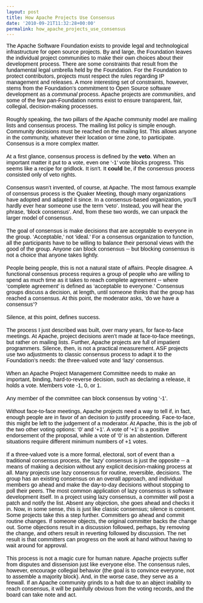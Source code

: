```yaml
---
layout: post
title: How Apache Projects Use Consensus
date: '2010-09-21T11:32:28+00:00'
permalink: how_apache_projects_use_consensus
---
```

<div style="margin-top: 0px; margin-right: 0px; margin-bottom: 0px; margin-left: 0px; background-color: transparent; font-family: Times; font-size: medium; "><span id="internal-source-marker_0.2315526243764907" style="font-size: 11pt; font-family: Arial; color: #000000; background-color: transparent; font-weight: normal; font-style: normal; text-decoration: none; vertical-align: baseline; white-space: pre-wrap; ">The Apache Software Foundation exists to provide legal and technological infrastructure for open source projects. By and large, the Foundation leaves the individual project communities to make their own choices about their development process. There are some constraints that result from the fundamental legal umbrella held by the Foundation. For the Foundation to protect contributors, projects must respect the rules regarding IP management and releases. A more interesting set of constraints, however, stems from the Foundation’s commitment to Open Source software development as a </span><span style="font-size: 11pt; font-family: Arial; color: #000000; background-color: transparent; font-weight: normal; font-style: italic; text-decoration: none; vertical-align: baseline; white-space: pre-wrap; ">communal</span><span style="font-size: 11pt; font-family: Arial; color: #000000; background-color: transparent; font-weight: normal; font-style: normal; text-decoration: none; vertical-align: baseline; white-space: pre-wrap; "> process. Apache projects are </span><span style="font-size: 11pt; font-family: Arial; color: #000000; background-color: transparent; font-weight: normal; font-style: italic; text-decoration: none; vertical-align: baseline; white-space: pre-wrap; ">communities</span><span style="font-size: 11pt; font-family: Arial; color: #000000; background-color: transparent; font-weight: normal; font-style: normal; text-decoration: none; vertical-align: baseline; white-space: pre-wrap; ">, and some of the few pan-Foundation norms exist to ensure transparent, fair, collegial, decision-making processes.</span><br /><span style="font-size: 11pt; font-family: Arial; color: #000000; background-color: transparent; font-weight: normal; font-style: normal; text-decoration: none; vertical-align: baseline; white-space: pre-wrap; "></span><br /><span style="font-size: 11pt; font-family: Arial; color: #000000; background-color: transparent; font-weight: normal; font-style: normal; text-decoration: none; vertical-align: baseline; white-space: pre-wrap; ">Roughly speaking, the two pillars of the Apache community model are mailing lists and consensus process. The mailing list policy is simple enough. Community decisions must be reached on the mailing list. This allows anyone in the community, whatever their location or time zone, to participate. Consensus is a more complex matter.</span><br /><span style="font-size: 11pt; font-family: Arial; color: #000000; background-color: transparent; font-weight: normal; font-style: normal; text-decoration: none; vertical-align: baseline; white-space: pre-wrap; "></span><br /><span style="font-size: 11pt; font-family: Arial; color: #000000; background-color: transparent; font-weight: normal; font-style: normal; text-decoration: none; vertical-align: baseline; white-space: pre-wrap; ">At a first glance, consensus process is defined by the</span><span style="font-size: 11pt; font-family: Arial; color: #000000; background-color: transparent; font-weight: bold; font-style: normal; text-decoration: none; vertical-align: baseline; white-space: pre-wrap; "> veto</span><span style="font-size: 11pt; font-family: Arial; color: #000000; background-color: transparent; font-weight: normal; font-style: normal; text-decoration: none; vertical-align: baseline; white-space: pre-wrap; ">. When an important matter it put to a vote, even one ‘-1’ vote blocks progress. This seems like a recipe for gridlock. It isn’t. It </span><span style="font-size: 11pt; font-family: Arial; color: #000000; background-color: transparent; font-weight: bold; font-style: normal; text-decoration: none; vertical-align: baseline; white-space: pre-wrap; ">could </span><span style="font-size: 11pt; font-family: Arial; color: #000000; background-color: transparent; font-weight: normal; font-style: normal; text-decoration: none; vertical-align: baseline; white-space: pre-wrap; ">be, if the consensus process consisted only of veto rights. </span><br /><span style="font-size: 11pt; font-family: Arial; color: #000000; background-color: transparent; font-weight: normal; font-style: normal; text-decoration: none; vertical-align: baseline; white-space: pre-wrap; "></span><br /><span style="font-size: 11pt; font-family: Arial; color: #000000; background-color: transparent; font-weight: normal; font-style: normal; text-decoration: none; vertical-align: baseline; white-space: pre-wrap; ">Consensus wasn’t invented, of course, at Apache. The most famous example of consensus process is the Quaker Meeting, though many organizations have adopted and adapted it since. In a consensus-based organization, you’ll hardly ever hear someone use the term ‘veto’. Instead, you will hear the phrase, ‘block consensus’. And, from these two words, we can unpack the larger model of consensus.</span><br /><span style="font-size: 11pt; font-family: Arial; color: #000000; background-color: transparent; font-weight: normal; font-style: normal; text-decoration: none; vertical-align: baseline; white-space: pre-wrap; "></span><br /><span style="font-size: 11pt; font-family: Arial; color: #000000; background-color: transparent; font-weight: normal; font-style: normal; text-decoration: none; vertical-align: baseline; white-space: pre-wrap; ">The goal of consensus is make decisions that are acceptable to everyone in the group. ‘Acceptable,’ not ‘ideal.’ For a consensus organization to function, all the participants have to be willing to balance their personal views with the good of the group. Anyone can block consensus -- but blocking consensus is not a choice that anyone takes lightly.</span><br /><span style="font-size: 11pt; font-family: Arial; color: #000000; background-color: transparent; font-weight: normal; font-style: normal; text-decoration: none; vertical-align: baseline; white-space: pre-wrap; "></span><br /><span style="font-size: 11pt; font-family: Arial; color: #000000; background-color: transparent; font-weight: normal; font-style: normal; text-decoration: none; vertical-align: baseline; white-space: pre-wrap; ">People being people, this is not a natural state of affairs. People disagree. A functional consensus process requires a group of people who are willing to spend as much time as it takes to reach complete agreement -- where ‘complete agreement’ is defined as ‘acceptable to everyone.’ Consensus groups discuss a decision, at length, until someone thinks that the group has reached a consensus. At this point, the moderator asks, ‘do we have a consensus’? </span><br /><span style="font-size: 11pt; font-family: Arial; color: #000000; background-color: transparent; font-weight: normal; font-style: normal; text-decoration: none; vertical-align: baseline; white-space: pre-wrap; "></span><br /><span style="font-size: 11pt; font-family: Arial; color: #000000; background-color: transparent; font-weight: normal; font-style: normal; text-decoration: none; vertical-align: baseline; white-space: pre-wrap; ">Silence, at this point, defines success.</span><br /><span style="font-size: 11pt; font-family: Arial; color: #000000; background-color: transparent; font-weight: normal; font-style: normal; text-decoration: none; vertical-align: baseline; white-space: pre-wrap; "></span><br /><span style="font-size: 11pt; font-family: Arial; color: #000000; background-color: transparent; font-weight: normal; font-style: normal; text-decoration: none; vertical-align: baseline; white-space: pre-wrap; ">The process I just described was built, over many years, for face-to-face meetings. At Apache, project decisions aren’t made at face-to-face meetings, but rather on mailing lists. Further, Apache projects are full of impatient programmers. Silence, then, is not a practical measurement. ASF projects use two adjustments to classic consensus process to adapt it to the Foundation’s needs: the three-valued vote and ‘lazy’ consensus.</span><br /><span style="font-size: 11pt; font-family: Arial; color: #000000; background-color: transparent; font-weight: normal; font-style: normal; text-decoration: none; vertical-align: baseline; white-space: pre-wrap; "></span><br /><span style="font-size: 11pt; font-family: Arial; color: #000000; background-color: transparent; font-weight: normal; font-style: normal; text-decoration: none; vertical-align: baseline; white-space: pre-wrap; ">When an Apache Project Management Committee needs to make an important, binding, hard-to-reverse decision, such as declaring a release, it holds a vote. Members vote -1, 0, or 1.</span><br /><span style="font-size: 11pt; font-family: Arial; color: #000000; background-color: transparent; font-weight: normal; font-style: normal; text-decoration: none; vertical-align: baseline; white-space: pre-wrap; "></span><br /><span style="font-size: 11pt; font-family: Arial; color: #000000; background-color: transparent; font-weight: normal; font-style: normal; text-decoration: none; vertical-align: baseline; white-space: pre-wrap; ">Any member of the committee can block consensus by voting ‘-1’. </span><br /><span style="font-size: 11pt; font-family: Arial; color: #000000; background-color: transparent; font-weight: normal; font-style: normal; text-decoration: none; vertical-align: baseline; white-space: pre-wrap; "></span><br /><span style="font-size: 11pt; font-family: Arial; color: #000000; background-color: transparent; font-weight: normal; font-style: normal; text-decoration: none; vertical-align: baseline; white-space: pre-wrap; ">Without face-to-face meetings, Apache projects need a way to tell if, in fact, enough people are in favor of an decision to justify proceeding. Face-to-face, this might be left to the judgement of a moderator. At Apache, this is the job of the two other voting options: ‘0’ and ‘+1’. A vote of ‘+1’ is a positive endorsement of the proposal, while a vote of ‘0’ is an abstention. Different situations require different minimum numbers of +1 votes.</span><br /><span style="font-size: 11pt; font-family: Arial; color: #000000; background-color: transparent; font-weight: normal; font-style: normal; text-decoration: none; vertical-align: baseline; white-space: pre-wrap; "></span><br /><span style="font-size: 11pt; font-family: Arial; color: #000000; background-color: transparent; font-weight: normal; font-style: normal; text-decoration: none; vertical-align: baseline; white-space: pre-wrap; ">If a three-valued vote is a more formal, electoral, sort of event than a traditional consensus process, the ‘lazy’ consensus is just the opposite -- a means of making a decision without any explicit decision-making process at all. Many projects use lazy consensus for routine, reversible, decisions. The group has an existing consensus on an overall approach, and individual members go ahead and make the day-to-day decisions without stopping to poll their peers. The most common application of lazy consensus is software development itself. In a project using lazy consensus, a committer will post a patch and notify the list. Absent any objection, she goes ahead and checks it in. Now, in some sense, this is just like classic consensus; silence is consent. Some projects take this a step further. Committers go ahead and commit routine changes. If someone objects, the original committer backs the change out. Some objections result in a discussion followed, perhaps, by removing the change, and others result in reverting followed by discussion. The net result is that committers can progress on the work at hand without having to wait around for approval. </span><br /><span style="font-size: 11pt; font-family: Arial; color: #000000; background-color: transparent; font-weight: normal; font-style: normal; text-decoration: none; vertical-align: baseline; white-space: pre-wrap; "></span><br /><span style="font-size: 11pt; font-family: Arial; color: #000000; background-color: transparent; font-weight: normal; font-style: normal; text-decoration: none; vertical-align: baseline; white-space: pre-wrap; ">This process is not a magic cure for human nature. Apache projects suffer from disputes and dissension just like everyone else. The consensus rules, however, encourage collegial behavior (the goal is to convince everyone, not to assemble a majority block). And, in the worse case, they serve as a firewall. If an Apache community grinds to a halt due to an abject inability to reach consensus, it will be painfully obvious from the voting records, and the board can take note and act.</span></div>

